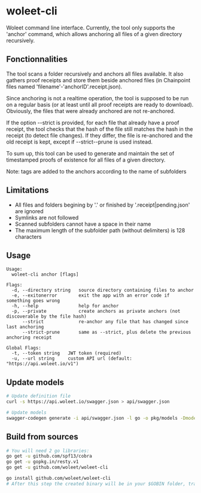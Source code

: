 # woleet-cli

Woleet command line interface.
Currently, the tool only supports the 'anchor' command, which allows anchoring all files of a given directory recursively.

## Fonctionnalities

The tool scans a folder recursively and anchors all files available. It also gathers proof receipts and store them beside anchored files (in Chainpoint files named 'filename'-'anchorID'.receipt.json).

Since anchoring is not a realtime operation, the tool is supposed to be run on a regular basis (or at least until all proof receipts are ready to download). Obviously, the 
 files that were already anchored are not re-anchored.

If the option --strict is provided, for each file that already have a proof receipt, the tool checks that the hash of the file still matches the hash in the receipt (to detect file changes). If they differ, the file is re-anchored and the old receipt is kept, except if --strict--prune is used instead.

To sum up, this tool can be used to generate and maintain the set of timestamped proofs of existence for all files of a given directory.

Note: tags are added to the anchors according to the name of subfolders  

## Limitations

- All files and folders begining by '.' or finished by '.receipt|pending.json' are ignored
- Symlinks are not followed  
- Scanned subfolders cannot have a space in their name  
- The maximum length of the subfolder path (without delimiters) is 128 characters  

## Usage

```
Usage:
  woleet-cli anchor [flags]

Flags:
  -d, --directory string   source directory containing files to anchor
  -e, --exitonerror        exit the app with an error code if something goes wrong
  -h, --help               help for anchor
  -p, --private            create anchors as private anchors (not discoverable by the file hash)
      --strict             re-anchor any file that has changed since last anchoring
      --strict-prune       same as --strict, plus delete the previous anchoring receipt

Global Flags:
  -t, --token string   JWT token (required)
  -u, --url string     custom API url (default: "https://api.woleet.io/v1")
```

## Update models

```bash
# Update definition file
curl -s https://api.woleet.io/swagger.json > api/swagger.json

# Update models
swagger-codegen generate -i api/swagger.json -l go -o pkg/models -Dmodels -DmodelDocs=false -DpackageName=models
```

## Build from sources

```bash
# You will need 2 go libraries:
go get -u github.com/spf13/cobra
go get -u gopkg.in/resty.v1
go get -u github.com/woleet/woleet-cli

go install github.com/woleet/woleet-cli
# After this step the created binary will be in your $GOBIN folder, traditionnaly $GOPATH/bin
```
